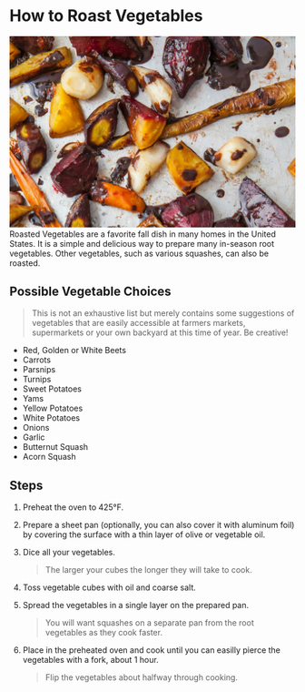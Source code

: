  # How to Roast Vegetables 
![Vegetables](vegetables.jpg)
Roasted Vegetables are a favorite fall dish in many homes in the United States. It is a simple and delicious way to prepare many in-season root vegetables. Other vegetables, such as various squashes, can also be roasted.

## Possible Vegetable Choices
  > This is not an exhaustive list but merely contains some suggestions of vegetables that are easily accessible at farmers markets, supermarkets or your own backyard at this time of year. Be creative!
  
- Red, Golden or White Beets
- Carrots
- Parsnips
- Turnips
- Sweet Potatoes
- Yams
- Yellow Potatoes
- White Potatoes
- Onions
- Garlic
- Butternut Squash
- Acorn Squash


## Steps

1. Preheat the oven to 425&deg;F.

2. Prepare a sheet pan (optionally, you can also cover it with aluminum foil) by covering the surface with a thin layer of  olive or vegetable oil.

3. Dice all your vegetables.
    > The larger your cubes the longer they will take to cook. 

4. Toss vegetable cubes with oil and coarse salt. 

5. Spread the vegetables in a single layer on the prepared pan.
    > You will want squashes on a separate pan from the root vegetables as they cook faster.  

6. Place in the preheated oven and cook until you can easilly pierce the vegetables with a fork, about 1 hour.
    > Flip the vegetables about halfway through cooking.

 

